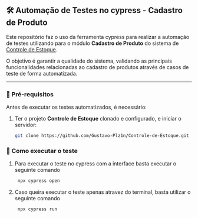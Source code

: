 ## 🛠️ Automação de Testes no cypress - Cadastro de Produto  

Este repositório faz o uso da ferramenta cypress para realizar a automação de testes utilizando para o módulo **Cadastro de Produto** do sistema de [Controle de Estoque](https://github.com/Gustavo-Plz1n/Controle-de-Estoque.git).  

O objetivo é garantir a qualidade do sistema, validando as principais funcionalidades relacionadas ao cadastro de produtos através de casos de teste de forma automatizada.  

---

### 📌 Pré-requisitos  

Antes de executar os testes automatizados, é necessário:  

1. Ter o projeto **Controle de Estoque** clonado e configurado, e iniciar o servidor:  
   ```bash
   git clone https://github.com/Gustavo-Plz1n/Controle-de-Estoque.git
   ```

### 📌 Como executar o teste
1. Para executar o teste no cypress com a interface basta executar o seguinte comando
   ```bash
    npx cypress open
   ```
2. Caso queira executar o teste apenas atravez do terminal, basta utilizar o seguinte comando
   ```bash
    npx cypress run
   ```
